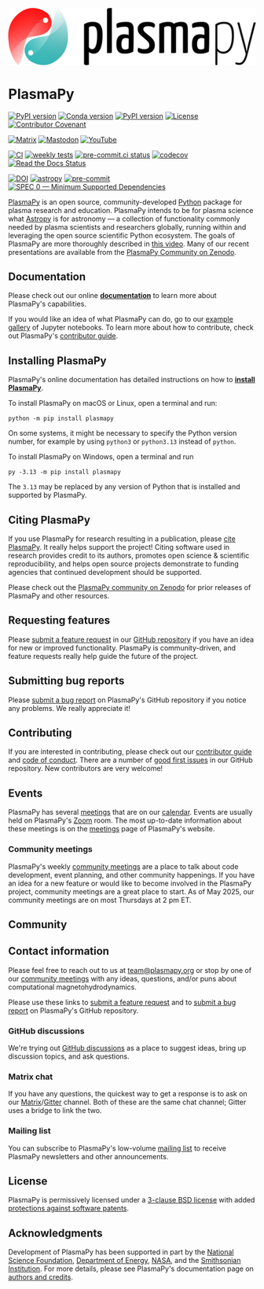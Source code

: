 <div align="center"><img src="https://raw.githubusercontent.com/PlasmaPy/PlasmaPy-logo/main/exports/with-text-dark.png" width="600"/></div>

# PlasmaPy

[![PyPI version](https://img.shields.io/pypi/v/plasmapy?style=flat&logo=pypi)](https://pypi.org/project/plasmapy/)
[![Conda version](https://img.shields.io/conda/v/conda-forge/plasmapy?style=flat&logo=anaconda)](https://img.shields.io/conda/v/conda-forge/plasmapy)
[![PyPI version](https://img.shields.io/pypi/pyversions/plasmapy?style=flat&logo=python)](https://img.shields.io/pypi/pyversions/plasmapy?style=plastic)
[![License](https://img.shields.io/badge/License-BSD%203--Clause-blue.svg)](./LICENSE.md)
[![Contributor Covenant](https://img.shields.io/badge/Contributor%20Covenant-2.1-4baaaa.svg)](https://docs.plasmapy.org/en/latest/CODE_OF_CONDUCT.html)

[![Matrix](https://img.shields.io/badge/Matrix-join%20chat-blueviolet?style=flat&logo=matrix)](https://app.element.io/#/room/#plasmapy:openastronomy.org)
<a rel="me" href="https://fosstodon.org/@plasmapy">![Mastodon](https://img.shields.io/badge/Mastodon-plasmapy%40fosstodon.org-blue?logo=mastodon&style=fla)</a>
[![YouTube](https://img.shields.io/badge/YouTube%20-subscribe-red?style=flat&logo=youtube)](https://www.youtube.com/channel/UCSH6qzslhqIZKTAJmHPxIxw)

[![CI](https://github.com/PlasmaPy/PlasmaPy/actions/workflows/ci.yml/badge.svg)](https://github.com/PlasmaPy/PlasmaPy/actions/workflows/ci.yml)
[![weekly tests](https://github.com/PlasmaPy/PlasmaPy/actions/workflows/weekly.yml/badge.svg)](https://github.com/PlasmaPy/PlasmaPy/actions/workflows/weekly.yml)
[![pre-commit.ci status](https://results.pre-commit.ci/badge/github/PlasmaPy/PlasmaPy/main.svg)](https://results.pre-commit.ci/latest/github/PlasmaPy/PlasmaPy/main)
[![codecov](https://codecov.io/gh/PlasmaPy/PlasmaPy/branch/main/graph/badge.svg)](https://codecov.io/gh/PlasmaPy/PlasmaPy)
[![Read the Docs Status](https://readthedocs.org/projects/plasmapy/badge/?version=latest)](http://plasmapy.readthedocs.io/en/latest/?badge=latest)

[![DOI](https://zenodo.org/badge/DOI/10.5281/zenodo.1436011.svg)](https://doi.org/10.5281/zenodo.1436011)
[![astropy](http://img.shields.io/badge/powered%20by-Astropy-orange.svg?style=flat&logo=astropy)](http://www.astropy.org/)
[![pre-commit](https://img.shields.io/badge/pre--commit-enabled-brightgreen?logo=pre-commit&logoColor=white)](https://github.com/pre-commit/pre-commit)
[![SPEC 0 — Minimum Supported Dependencies](https://img.shields.io/badge/SPEC-0-green?labelColor=%23004811&color=%235CA038)](https://scientific-python.org/specs/spec-0000/)

[PlasmaPy] is an open source, community-developed [Python] package for
plasma research and education. PlasmaPy intends to be for plasma science
what [Astropy] is for astronomy — a collection of functionality commonly
needed by plasma scientists and researchers globally, running within and
leveraging the open source scientific Python ecosystem. The goals of
PlasmaPy are more thoroughly described in [this video]. Many of our
recent presentations are available from the
[PlasmaPy Community on Zenodo].

## Documentation

Please check out our online [**documentation**] to learn more about
PlasmaPy's capabilities.

If you would like an idea of what PlasmaPy can do, go to our
[example gallery] of Jupyter notebooks. To learn more about how to
contribute, check out PlasmaPy's [contributor guide].

## Installing PlasmaPy

PlasmaPy's online documentation has detailed instructions on how to
[**install PlasmaPy**].

To install PlasmaPy on macOS or Linux, open a terminal and run:

```Shell
python -m pip install plasmapy
```

On some systems, it might be necessary to specify the Python version
number, for example by using `python3` or `python3.13` instead of
`python`.

To install PlasmaPy on Windows, open a terminal and run

```Shell
py -3.13 -m pip install plasmapy
```

The `3.13` may be replaced by any version of Python that is installed
and supported by PlasmaPy.

## Citing PlasmaPy

If you use PlasmaPy for research resulting in a publication, please
[cite PlasmaPy]. It really helps support the project! Citing software
used in research provides credit to its authors, promotes open science &
scientific reproducibility, and helps open source projects demonstrate
to funding agencies that continued development should be supported.

Please check out the [PlasmaPy community on Zenodo] for prior releases
of PlasmaPy and other resources.

## Requesting features

Please [submit a feature request] in our [GitHub repository] if you have
an idea for new or improved functionality. PlasmaPy is community-driven,
and feature requests really help guide the future of the project.

## Submitting bug reports

Please [submit a bug report] on PlasmaPy's GitHub repository if you
notice any problems. We really appreciate it!

## Contributing

If you are interested in contributing, please check out our
[contributor guide] and [code of conduct]. There are a number of
[good first issues] in our GitHub repository. New contributors are very
welcome!

## Events

PlasmaPy has several [meetings] that are on our [calendar]. Events are
usually held on PlasmaPy's [Zoom] room. The most up-to-date information
about these meetings is on the [meetings] page of PlasmaPy's website.

### Community meetings

PlasmaPy's weekly [community meetings] are a place to talk about code
development, event planning, and other community happenings. If you have
an idea for a new feature or would like to become involved in the
PlasmaPy project, community meetings are a great place to start. As of
May 2025, our community meetings are on most Thursdays at 2 pm ET.

## Community

## Contact information

Please feel free to reach out to us at [team@plasmapy.org] or stop by
one of our [community meetings] with any ideas, questions, and/or puns
about computational magnetohydrodynamics.

Please use these links to [submit a feature request] and to
[submit a bug report] on PlasmaPy's GitHub repository.

### GitHub discussions

We're trying out [GitHub discussions] as a place to suggest ideas, bring
up discussion topics, and ask questions.

### Matrix chat

If you have any questions, the quickest way to get a response is to ask
on our [Matrix]/[Gitter] channel. Both of these are the same chat
channel; Gitter uses a bridge to link the two.

### Mailing list

You can subscribe to PlasmaPy's low-volume [mailing list] to receive
PlasmaPy newsletters and other announcements.

## License

PlasmaPy is permissively licensed under a [3-clause BSD license] with
added [protections against software patents].

## Acknowledgments

Development of PlasmaPy has been supported in part by the
[National Science Foundation], [Department of Energy], [NASA], and the
[Smithsonian Institution]. For more details, please see PlasmaPy's
documentation page on [authors and credits].

[**documentation**]: https://docs.plasmapy.org
[**install plasmapy**]: https://docs.plasmapy.org/en/stable/install.html
[3-clause bsd license]: ./LICENSE.md
[astropy]: https://www.astropy.org
[authors and credits]: https://docs.plasmapy.org/en/latest/about/credits.html
[calendar]: https://calendar.google.com/calendar/embed?src=c_sqqq390s24jjfjp3q86pv41pi8%40group.calendar.google.com&ctz=America%2FNew_York
[cite plasmapy]: https://docs.plasmapy.org/en/latest/about/citation.html
[code of conduct]: http://docs.plasmapy.org/en/latest/CODE_OF_CONDUCT.html
[community meetings]: https://www.plasmapy.org/meetings/weekly
[contributor guide]: https://docs.plasmapy.org/en/latest/development/index.html
[department of energy]: https://www.energy.gov
[example gallery]: https://docs.plasmapy.org/en/stable/examples.html
[github discussions]: https://github.com/PlasmaPy/PlasmaPy/discussions
[github repository]: https://github.com/PlasmaPy/PlasmaPy
[gitter]: https://gitter.im/PlasmaPy/Lobby
[good first issues]: https://github.com/PlasmaPy/PlasmaPy/issues?q=is%3Aissue+is%3Aopen+label%3A%22good+first+issue%22
[mailing list]: https://groups.google.com/forum/#!forum/plasmapy
[matrix]: https://app.element.io/#/room/#plasmapy:openastronomy.org
[meetings]: https://www.plasmapy.org/meetings/weekly
[nasa]: https://www.nasa.gov/
[national science foundation]: https://nsf.gov
[plasmapy]: https://www.plasmapy.org
[plasmapy community on zenodo]: https://zenodo.org/communities/plasmapy
[protections against software patents]: ./PATENT.md
[python]: https://www.python.org
[smithsonian institution]: https://www.si.edu
[submit a bug report]: https://github.com/PlasmaPy/PlasmaPy/issues/new?assignees=&labels=Bug&template=bug_report.yml
[submit a feature request]: https://github.com/PlasmaPy/PlasmaPy/issues/new?assignees=&labels=Feature+request&template=feature_request.yml
[team@plasmapy.org]: mailto:team@plasmapy.org
[this video]: https://youtu.be/E8RwQF5wcXM
[zoom]: https://zoom.us/j/91633383503?pwd=QWNkdHpWeFhrYW1vQy91ODNTVG5Ndz09
